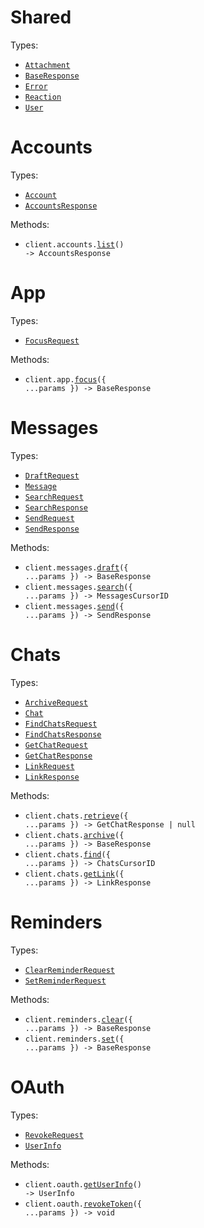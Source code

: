# Shared

Types:

- <code><a href="./src/resources/shared.ts">Attachment</a></code>
- <code><a href="./src/resources/shared.ts">BaseResponse</a></code>
- <code><a href="./src/resources/shared.ts">Error</a></code>
- <code><a href="./src/resources/shared.ts">Reaction</a></code>
- <code><a href="./src/resources/shared.ts">User</a></code>

# Accounts

Types:

- <code><a href="./src/resources/accounts.ts">Account</a></code>
- <code><a href="./src/resources/accounts.ts">AccountsResponse</a></code>

Methods:

- <code title="get /v0/get-accounts">client.accounts.<a href="./src/resources/accounts.ts">list</a>() -> AccountsResponse</code>

# App

Types:

- <code><a href="./src/resources/app.ts">FocusRequest</a></code>

Methods:

- <code title="post /v0/focus-app">client.app.<a href="./src/resources/app.ts">focus</a>({ ...params }) -> BaseResponse</code>

# Messages

Types:

- <code><a href="./src/resources/messages.ts">DraftRequest</a></code>
- <code><a href="./src/resources/messages.ts">Message</a></code>
- <code><a href="./src/resources/messages.ts">SearchRequest</a></code>
- <code><a href="./src/resources/messages.ts">SearchResponse</a></code>
- <code><a href="./src/resources/messages.ts">SendRequest</a></code>
- <code><a href="./src/resources/messages.ts">SendResponse</a></code>

Methods:

- <code title="post /v0/draft-message">client.messages.<a href="./src/resources/messages.ts">draft</a>({ ...params }) -> BaseResponse</code>
- <code title="get /v0/search-messages">client.messages.<a href="./src/resources/messages.ts">search</a>({ ...params }) -> MessagesCursorID</code>
- <code title="post /v0/send-message">client.messages.<a href="./src/resources/messages.ts">send</a>({ ...params }) -> SendResponse</code>

# Chats

Types:

- <code><a href="./src/resources/chats.ts">ArchiveRequest</a></code>
- <code><a href="./src/resources/chats.ts">Chat</a></code>
- <code><a href="./src/resources/chats.ts">FindChatsRequest</a></code>
- <code><a href="./src/resources/chats.ts">FindChatsResponse</a></code>
- <code><a href="./src/resources/chats.ts">GetChatRequest</a></code>
- <code><a href="./src/resources/chats.ts">GetChatResponse</a></code>
- <code><a href="./src/resources/chats.ts">LinkRequest</a></code>
- <code><a href="./src/resources/chats.ts">LinkResponse</a></code>

Methods:

- <code title="get /v0/get-chat">client.chats.<a href="./src/resources/chats.ts">retrieve</a>({ ...params }) -> GetChatResponse | null</code>
- <code title="post /v0/archive-chat">client.chats.<a href="./src/resources/chats.ts">archive</a>({ ...params }) -> BaseResponse</code>
- <code title="get /v0/find-chats">client.chats.<a href="./src/resources/chats.ts">find</a>({ ...params }) -> ChatsCursorID</code>
- <code title="post /v0/get-link-to-chat">client.chats.<a href="./src/resources/chats.ts">getLink</a>({ ...params }) -> LinkResponse</code>

# Reminders

Types:

- <code><a href="./src/resources/reminders.ts">ClearReminderRequest</a></code>
- <code><a href="./src/resources/reminders.ts">SetReminderRequest</a></code>

Methods:

- <code title="post /v0/clear-chat-reminder">client.reminders.<a href="./src/resources/reminders.ts">clear</a>({ ...params }) -> BaseResponse</code>
- <code title="post /v0/set-chat-reminder">client.reminders.<a href="./src/resources/reminders.ts">set</a>({ ...params }) -> BaseResponse</code>

# OAuth

Types:

- <code><a href="./src/resources/oauth.ts">RevokeRequest</a></code>
- <code><a href="./src/resources/oauth.ts">UserInfo</a></code>

Methods:

- <code title="get /oauth/userinfo">client.oauth.<a href="./src/resources/oauth.ts">getUserInfo</a>() -> UserInfo</code>
- <code title="post /oauth/revoke">client.oauth.<a href="./src/resources/oauth.ts">revokeToken</a>({ ...params }) -> void</code>
